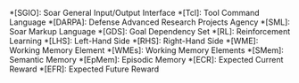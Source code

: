 <!-- markdownlint-disable-file MD041-->

*[SGIO]: Soar General Input/Output Interface
*[Tcl]: Tool Command Language
*[DARPA]: Defense Advanced Research Projects Agency
*[SML]: Soar Markup Language
*[GDS]: Goal Dependency Set
*[RL]: Reinforcement Learning
*[LHS]: Left-Hand Side
*[RHS]: Right-Hand Side
*[WME]: Working Memory Element
*[WMEs]: Working Memory Elements
*[SMem]: Semantic Memory
*[EpMem]: Episodic Memory
*[ECR]: Expected Current Reward
*[EFR]: Expected Future Reward
